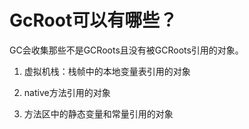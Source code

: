 # GcRoot可以有哪些？

GC会收集那些不是GCRoots且没有被GCRoots引用的对象。

1. 虚拟机栈：栈帧中的本地变量表引用的对象

2. native方法引用的对象

3. 方法区中的静态变量和常量引用的对象